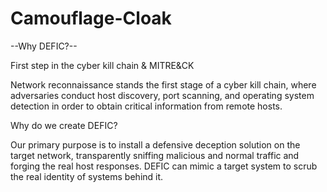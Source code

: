# Camouflage-Cloak
--Why DEFIC?--

First step in the cyber kill chain & MITRE&CK

Network reconnaissance stands the first stage of a cyber kill chain, where adversaries conduct host discovery, port scanning, and operating system detection in order to obtain critical information from remote hosts.

Why do we create DEFIC?

Our primary purpose is to install a defensive deception solution on the target network, transparently sniffing malicious and normal traffic and forging the real host responses. DEFIC can mimic a target system to scrub the real identity of systems behind it.

